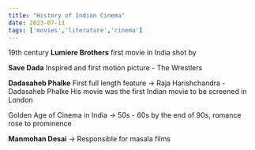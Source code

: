 ```yaml
---
title: "History of Indian Cinema"
date: 2023-07-11
tags: ['movies','literature','cinema']
---
```



19th century
**Lumiere Brothers**
first movie in India shot by 

**Save Dada** 
Inspired and 
first motion picture - The Wrestlers

**Dadasaheb Phalke**
First full length feature ->
Raja Harishchandra - Dadasaheb Phalke 
His movie was the first Indian movie to be screened in London 


Golden Age of Cinema in India -> 50s - 60s 
by the end of 90s, romance rose to prominence


**Manmohan Desai** -> Responsible for masala films
